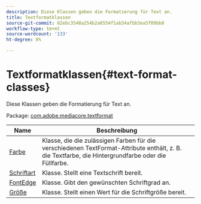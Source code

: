 ```yaml
---
description: Diese Klassen geben die Formatierung für Text an.
title: Textformatklassen
source-git-commit: 02ebc3548a254b2a6554f1ab34afbb3ea5f09bb8
workflow-type: tm+mt
source-wordcount: '133'
ht-degree: 0%

---
```


# Textformatklassen{#text-format-classes}

Diese Klassen geben die Formatierung für Text an.

Package: [com.adobe.mediacore.textformat](https://help.adobe.com/en_US/primetime/api/psdk/asdoc-dhls_1.4/com/adobe/mediacore/textformat/package-detail.html)

| Name | Beschreibung |
|---|---|
| [Farbe](https://help.adobe.com/en_US/primetime/api/psdk/asdoc-dhls_1.4/com/adobe/mediacore/textformat/Color.html) | Klasse, die die zulässigen Farben für die verschiedenen TextFormat-Attribute enthält, z. B. die Textfarbe, die Hintergrundfarbe oder die Füllfarbe. |
| [Schriftart](https://help.adobe.com/en_US/primetime/api/psdk/asdoc-dhls_1.4/com/adobe/mediacore/textformat/Font.html) | Klasse. Stellt eine Textschrift bereit. |
| [FontEdge](https://help.adobe.com/en_US/primetime/api/psdk/asdoc-dhls_1.4/com/adobe/mediacore/textformat/FontEdge.html) | Klasse. Gibt den gewünschten Schriftgrad an. |
| [Größe](https://help.adobe.com/en_US/primetime/api/psdk/asdoc-dhls_1.4/com/adobe/mediacore/textformat/Size.html) | Klasse. Stellt einen Wert für die Schriftgröße bereit. |
